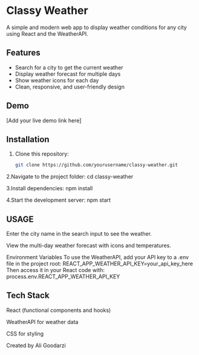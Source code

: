 # Classy Weather

A simple and modern web app to display weather conditions for any city using React and the WeatherAPI.

## Features

- Search for a city to get the current weather
- Display weather forecast for multiple days
- Show weather icons for each day
- Clean, responsive, and user-friendly design

## Demo

[Add your live demo link here]

## Installation

1. Clone this repository:
   ```bash
   git clone https://github.com/yourusername/classy-weather.git
   ```

2.Navigate to the project folder:
cd classy-weather

3.Install dependencies:
npm install

4.Start the development server:
npm start

## USAGE

Enter the city name in the search input to see the weather.

View the multi-day weather forecast with icons and temperatures.

Environment Variables
To use the WeatherAPI, add your API key to a .env file in the project root:
REACT_APP_WEATHER_API_KEY=your_api_key_here
Then access it in your React code with:
process.env.REACT_APP_WEATHER_API_KEY

## Tech Stack

React (functional components and hooks)

WeatherAPI for weather data

CSS for styling

Created by Ali Goodarzi
